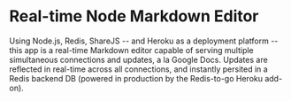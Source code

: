 # Real-time Node Markdown Editor

Using Node.js, Redis, ShareJS -- and Heroku as a deployment platform -- this app is a real-time Markdown editor capable of serving multiple simultaneous connections and updates, a la Google Docs.
Updates are reflected in real-time across all connections, and instantly persited in a Redis backend DB (powered in production by the 
Redis-to-go Heroku add-on).
